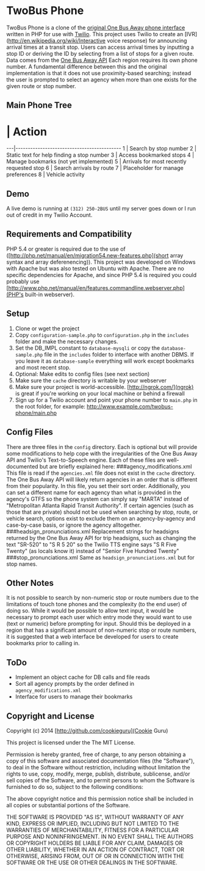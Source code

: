 TwoBus Phone
============
TwoBus Phone is a clone of the 
[original One Bus Away phone interface](https://web.archive.org/web/20100722212516/http://www.onebusaway.org/p/Tools_Phone.action)
written in PHP for use with [Twilio](http://www.twillio.com/).  This project 
uses Twilio to create an 
[IVR](http://en.wikipedia.org/wiki/Interactive voice response) for announcing 
arrival times at a transit stop.  Users can access arrival times by inputting 
a stop ID or deriving the ID by selecting from a list of stops for a given 
route. Data comes from the 
[One Bus Away API](http://www.onebusaway.org/p/OneBusAwayApiService.action) 
Each region requires its own phone number.  A fundamental difference between 
this and the original implementation is that it does not use proximity-based 
searching; instead the user is prompted to select an agency when more than one 
exists for the given route or stop number.

Main Phone Tree
----------
 # | Action
---|-------------------------------------------
1  | Search by stop number
2  | Static text for help finding a stop number
3  | Access bookmarked stops
4  | Manage bookmarks (not yet implemented)
5  | Arrivals for most recently requested stop
6  | Search arrivals by route
7  | Placeholder for manage preferences
8  | Vehicle activity

Demo
----
A live demo is running at `(312) 250-2BUS` until my server goes down or I run 
out of credit in my Twilio Account.

Requirements and Compatibility
------------------------------
PHP 5.4 or greater is required due to the use of 
([http://php.net/manual/en/migration54.new-features.php](short array syntax and array deferenencing)).
This project was developed on Windows with Apache but was also tested on Ubuntu
with Apache.  There are no specific dependencies for Apache, and since PHP 5.4
is required you could probably use 
[http://www.php.net/manual/en/features.commandline.webserver.php](PHP's built-in webserver).

Setup
-----
1. Clone or wget the project
2. Copy `configuration-sample.php` to `configuration.php` in the `includes` 
   folder and make the necessary changes.
3. Set the DB_IMPL constant to `database-mysqli` or copy the 
   `database-sample.php` file in the `includes` folder to interface with 
   another DBMS.  If you leave it as `database-sample` everything will work 
   except bookmarks and most recent stop.
4. Optional: Make edits to config files (see next section)
5. Make sure the `cache` directory is writable by your webserver
6. Make sure your project is world-accessible.  [http://ngrok.com/](ngrok) is
   great if you're working on your local machine or behind a firewall
7. Sign up for a Twilio account and point your phone number to `main.php` in 
   the root folder, for example: http://www.example.com/twobus-phone/main.php

Config Files
------------
There are three files in the `config` directory.  Each is optional but will 
provide some modifications to help cope with the irregularities of the One Bus
Away API and Twilio's Text-to-Speech engine.  Each of these files are 
well-documented but are briefly explained here:
###agency_modifications.xml
This file is read if the `agencies.xml` file does not exist in the `cache`
directory.  The One Bus Away API will likely return agencies in an order that
is different from their popularity.  In this file, you set their sort order.
Additionally, you can set a different name for each agency than what is provided
in the agency's GTFS so the phone system can simply say "MARTA" instead of 
"Metropolitan Atlanta Rapid Transit Authority".  If certain agencies (such as 
those that are private) should not be used when searching by stop, route, or
vehicle search, options exist to exclude them on an agency-by-agency and 
case-by-case basis, or ignore the agency alltogether.
###headsign_pronunciations.xml
Replacement strings for headsigns returned by the One Bus Away API for trip 
headsigns, such as changing the text "SR-520" to "S R 5 20" so the Twilio TTS
engine says "S R Five Twenty" (as locals know it) instead of "Senior Five 
Hundred Twenty"
###stop_pronunciations.xml
Same as `headsign_pronunciations.xml` but for stop names.

Other Notes
-----------
It is not possible to search by non-numeric stop or route numbers due to the 
limitations of touch tone phones and the complexity (to the end user) of doing 
so.  While it would be possible to allow text input, it would be necessary to 
prompt each user which entry mode they would want to use (text or numeric) 
before prompting for input.  Should this be deployed in a region that has a 
significant amount of non-numeric stop or route numbers, it is suggested that 
a web interface be developed for users to create bookmarks prior to calling in.

ToDo
----
* Implement an object cache for DB calls and file reads
* Sort all agency prompts by the order defined in `agency_modifications.xml`
* Interface for users to manage their bookmarks


Copyright and License
---------------------
Copyright (c) 2014 [http://github.com/cookieguru](Cookie Guru)

This project is licensed under the The MIT License.

Permission is hereby granted, free of charge, to any person obtaining a copy
of this software and associated documentation files (the "Software"), to deal
in the Software without restriction, including without limitation the rights
to use, copy, modify, merge, publish, distribute, sublicense, and/or sell
copies of the Software, and to permit persons to whom the Software is 
furnished to do so, subject to the following conditions:

The above copyright notice and this permission notice shall be included in
all copies or substantial portions of the Software.

THE SOFTWARE IS PROVIDED "AS IS", WITHOUT WARRANTY OF ANY KIND, EXPRESS OR
IMPLIED, INCLUDING BUT NOT LIMITED TO THE WARRANTIES OF MERCHANTABILITY,
FITNESS FOR A PARTICULAR PURPOSE AND NONINFRINGEMENT. IN NO EVENT SHALL THE
AUTHORS OR COPYRIGHT HOLDERS BE LIABLE FOR ANY CLAIM, DAMAGES OR OTHER
LIABILITY, WHETHER IN AN ACTION OF CONTRACT, TORT OR OTHERWISE, ARISING FROM,
OUT OF OR IN CONNECTION WITH THE SOFTWARE OR THE USE OR OTHER DEALINGS IN
THE SOFTWARE.